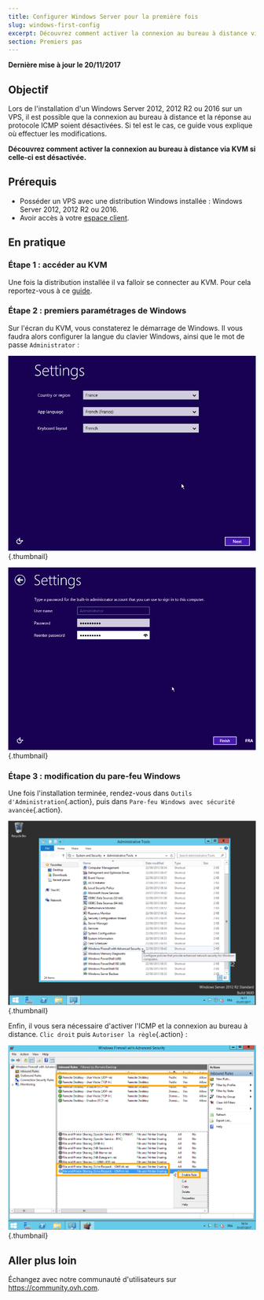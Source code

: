 ```yaml
---
title: Configurer Windows Server pour la première fois
slug: windows-first-config
excerpt: Découvrez comment activer la connexion au bureau à distance via KVM si celle-ci est désactivée
section: Premiers pas
---
```


**Dernière mise à jour le 20/11/2017**

## Objectif

Lors de l'installation d'un Windows Server 2012, 2012 R2 ou 2016 sur un VPS, il est possible que la connexion au bureau à distance et la réponse au protocole ICMP soient désactivées. Si tel est le cas, ce guide vous explique où effectuer les modifications.

**Découvrez comment activer la connexion au bureau à distance via KVM si celle-ci est désactivée.**

## Prérequis

- Posséder un VPS avec une distribution Windows installée : Windows Server 2012, 2012 R2 ou 2016.
- Avoir accès à votre [espace client](https://www.ovh.com/auth/?action=gotomanager).


## En pratique

### Étape 1 : accéder au KVM

Une fois la distribution installée il va falloir se connecter au KVM. Pour cela reportez-vous à ce [guide](https://docs.ovh.com/fr/vps/utilisation-kvm-sur-vps/).

### Étape 2 : premiers paramétrages de Windows

Sur l'écran du KVM, vous constaterez le démarrage de Windows. Il vous faudra alors configurer la langue du clavier Windows, ainsi que le mot de passe `Administrator` :

![Choix de la langue](images/windows2.png){.thumbnail}

![Mot de passe](images/windows3.png){.thumbnail}

### Étape 3 : modification du pare-feu Windows

Une fois l'installation terminée, rendez-vous dans `Outils d'Administration`{.action}, puis dans `Pare-feu Windows avec sécurité avancée`{.action}.

![Admin](images/windows4.png){.thumbnail}

Enfin, il vous sera nécessaire d'activer l'ICMP et la connexion au bureau à distance. `Clic droit` puis `Autoriser la règle`{.action} :

![Active](images/windows5.png){.thumbnail}


## Aller plus loin

Échangez avec notre communauté d'utilisateurs sur <https://community.ovh.com>.